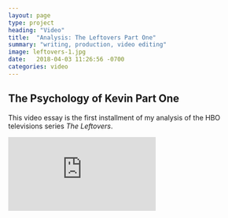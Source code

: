 ```yaml
---
layout: page
type: project
heading: "Video"
title:  "Analysis: The Leftovers Part One"
summary: "writing, production, video editing"
image: leftovers-1.jpg
date:   2018-04-03 11:26:56 -0700
categories: video
---
```


<div class="c-page">
  <div class="o-layout o-layout--center">
    <div class="o-layout__item u-2/3@desktop o-spacer__bottom">
      <h2>The Psychology of Kevin Part One</h2>
      <p>This video essay is the first installment of my analysis of the HBO televisions series <em>The Leftovers</em>.</p>
    </div>
    <div class="o-layout__item">
      <div class="o-media__video">
        <iframe src="https://www.youtube.com/embed/Z45IrkS7KS0" frameborder="0" allow="autoplay; encrypted-media" allowfullscreen></iframe>
      </div>
    </div>
  </div>
</div>
